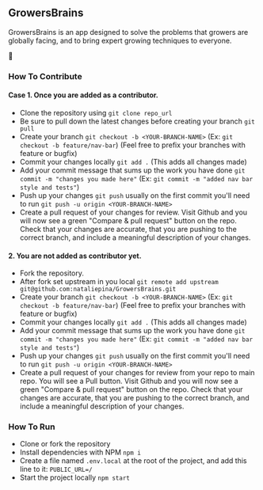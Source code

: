 ## GrowersBrains

GrowersBrains is an app designed to solve the problems that growers are globally facing, and to bring expert growing techniques to everyone. 

🌱 

### How To Contribute

#### Case 1. Once you are added as a contributor.

- Clone the repository using `git clone repo_url`
- Be sure to pull down the latest changes before creating your branch `git pull` 
- Create your branch `git checkout -b <YOUR-BRANCH-NAME>` (Ex: `git checkout -b feature/nav-bar`) (Feel free to prefix your branches with feature or bugfix)
- Commit your changes locally `git add .` (This adds all changes made)
- Add your commit message that sums up the work you have done `git commit -m "changes you made here"` (Ex: `git commit -m "added nav bar style and tests"`)
- Push up your changes `git push` usually on the first commit you'll need to run `git push -u origin <YOUR-BRANCH-NAME>`
- Create a pull request of your changes for review. Visit Github and you will now see a green "Compare & pull request" button on the repo. Check that your changes are accurate, that you are pushing to the correct branch, and include a meaningful description of your changes.

#### 2. You are not added as contributor yet.

- Fork the repository.
- After fork set upstream in you local `git remote add upstream git@github.com:nataliepina/GrowersBrains.git`
- Create your branch `git checkout -b <YOUR-BRANCH-NAME>` (Ex: `git checkout -b feature/nav-bar`) (Feel free to prefix your branches with feature or bugfix)
- Commit your changes locally `git add .` (This adds all changes made)
- Add your commit message that sums up the work you have done `git commit -m "changes you made here"` (Ex: `git commit -m "added nav bar style and tests"`)
- Push up your changes `git push` usually on the first commit you'll need to run `git push -u origin <YOUR-BRANCH-NAME>`
- Create a pull request of your changes for review from your repo to main repo. You will see a Pull button. Visit Github and you will now see a green "Compare & pull request" button on the repo. Check that your changes are accurate, that you are pushing to the correct branch, and include a meaningful description of your changes.



### How To Run
- Clone or fork the repository
- Install dependencies with NPM `npm i`
- Create a file named `.env.local` at the root of the project, and add this line to it: `PUBLIC_URL=/`
- Start the project locally `npm start`
